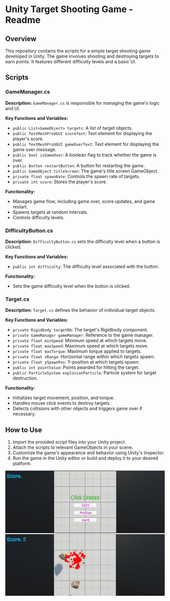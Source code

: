 # Unity Target Shooting Game - Readme
## Overview
This repository contains the scripts for a simple target shooting game developed in Unity. The game involves shooting and destroying targets to earn points. It features different difficulty levels and a basic UI.

## Scripts
### GameManager.cs
**Description:** `GameManager.cs` is responsible for managing the game's logic and UI.

**Key Functions and Variables:**
- `public List<GameObject> targets`: A list of target objects.
- `public TextMeshProUGUI scoreText`: Text element for displaying the player's score.
- `public TextMeshProUGUI gameOverText`: Text element for displaying the game over message.
- `public bool isGameOver`: A boolean flag to track whether the game is over.
- `public Button restartButton`: A button for restarting the game.
- `public GameObject titleScreen`: The game's title screen GameObject.
- `private float spawnRate`: Controls the spawn rate of targets.
- `private int score`: Stores the player's score.

**Functionality:**
- Manages game flow, including game over, score updates, and game restart.
- Spawns targets at random intervals.
- Controls difficulty levels.

### DifficultyButton.cs
**Description:** `DifficultyButton.cs` sets the difficulty level when a button is clicked.

**Key Functions and Variables:**
- `public int difficulty`: The difficulty level associated with the button.

**Functionality:**
- Sets the game difficulty level when the button is clicked.

### Target.cs
**Description:** `Target.cs` defines the behavior of individual target objects.

**Key Functions and Variables:**
- `private Rigidbody targetRb`: The target's Rigidbody component.
- `private GameManager gameManager`: Reference to the game manager.
- `private float minSpeed`: Minimum speed at which targets move.
- `private float maxSpeed`: Maximum speed at which targets move.
- `private float maxTorque`: Maximum torque applied to targets.
- `private float xRange`: Horizontal range within which targets spawn.
- `private float ySpawnPos`: Y-position at which targets spawn.
- `public int pointValue`: Points awarded for hitting the target.
- `public ParticleSystem explosionParticle`: Particle system for target destruction.

**Functionality:**
- Initializes target movement, position, and torque.
- Handles mouse click events to destroy targets.
- Detects collisions with other objects and triggers game over if necessary.

## How to Use
1. Import the provided script files into your Unity project.
2. Attach the scripts to relevant GameObjects in your scene.
3. Customize the game's appearance and behavior using Unity's Inspector.
4. Run the game in the Unity editor or build and deploy it to your desired platform.


![Example Image](./Pic/ScreenTitle.png)
![Example Image](./Pic/MainGame.png)
